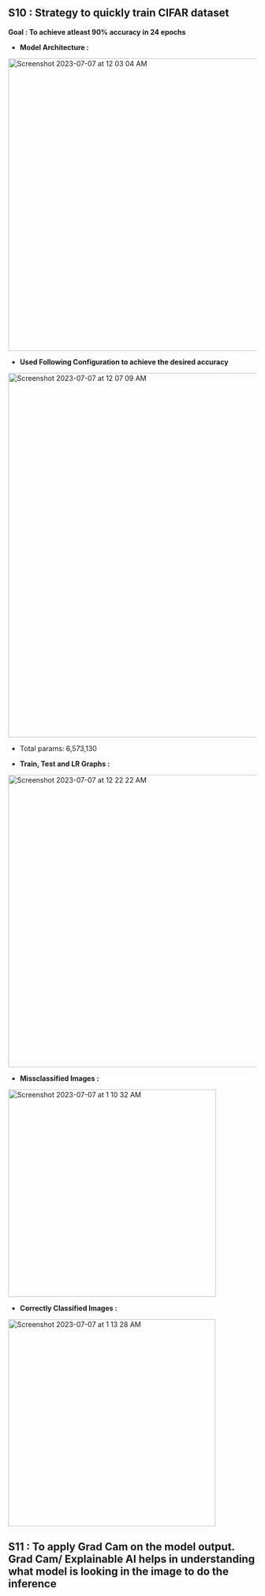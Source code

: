 ## S10 : Strategy to quickly train CIFAR dataset

**Goal : To achieve atleast 90% accuracy in 24 epochs**

- **Model Architecture :**

<img width="593" alt="Screenshot 2023-07-07 at 12 03 04 AM" src="https://github.com/Sanket-DataEnt/groot/assets/25937235/5dabb2d3-b63b-410f-8b1f-7c1f7a9d53b9">


- **Used Following Configuration to achieve the desired accuracy**

<img width="739" alt="Screenshot 2023-07-07 at 12 07 09 AM" src="https://github.com/Sanket-DataEnt/groot/assets/25937235/ca8189ea-7292-4fd4-be03-53339c122e64">

- Total params: 6,573,130

- **Train, Test and LR Graphs :**

<img width="593" alt="Screenshot 2023-07-07 at 12 22 22 AM" src="https://github.com/Sanket-DataEnt/groot/assets/25937235/d01e6e71-0a76-4598-b00b-4d418ead8cd8">

- **Missclassified Images :**

<img width="421" alt="Screenshot 2023-07-07 at 1 10 32 AM" src="https://github.com/Sanket-DataEnt/groot/assets/25937235/71d7ac75-8ae9-46e0-bb6d-eca66d2f1dcc">


- **Correctly Classified Images :**

<img width="420" alt="Screenshot 2023-07-07 at 1 13 28 AM" src="https://github.com/Sanket-DataEnt/groot/assets/25937235/13df1ed9-c1be-4073-802b-5aa0bb384d69">


## S11 : To apply Grad Cam on the model output. Grad Cam/ Explainable AI helps in understanding what model is looking in the image to do the inference


